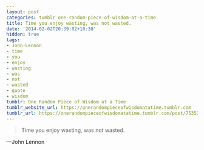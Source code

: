 ```yaml
---
layout: post
categories: tumblr one-random-piece-of-wisdom-at-a-time
title: Time you enjoy wasting, was not wasted.
date: '2014-02-02T20:39:02+10:30'
hidden: true
tags:
- John-Lennon
- time
- you
- enjoy
- wasting
- was
- not
- wasted
- quote
- wisdom
tumblr: One Random Piece of Wisdom at a Time
tumblr_website_url: https://onerandompieceofwisdomatatime.tumblr.com
tumblr_url: https://onerandompieceofwisdomatatime.tumblr.com/post/75352958586/time-you-enjoy-wasting-was-not-wasted
---
```

> Time you enjoy wasting, was not wasted.

—John Lennon
